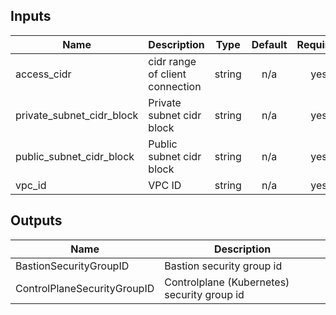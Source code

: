 ## Inputs

| Name | Description | Type | Default | Required |
|------|-------------|:----:|:-----:|:-----:|
| access\_cidr | cidr range of client connection | string | n/a | yes |
| private\_subnet\_cidr\_block | Private subnet cidr block | string | n/a | yes |
| public\_subnet\_cidr\_block | Public subnet cidr block | string | n/a | yes |
| vpc\_id | VPC ID | string | n/a | yes |

## Outputs

| Name | Description |
|------|-------------|
| BastionSecurityGroupID | Bastion security group id |
| ControlPlaneSecurityGroupID | Controlplane (Kubernetes) security group id |

